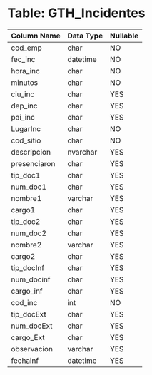 # Table: GTH_Incidentes

| Column Name | Data Type | Nullable |
|-------------|-----------|----------|
| cod_emp | char | NO |
| fec_inc | datetime | NO |
| hora_inc | char | NO |
| minutos | char | NO |
| ciu_inc | char | YES |
| dep_inc | char | YES |
| pai_inc | char | YES |
| LugarInc | char | NO |
| cod_sitio | char | NO |
| descripcion | nvarchar | YES |
| presenciaron | char | YES |
| tip_doc1 | char | YES |
| num_doc1 | char | YES |
| nombre1 | varchar | YES |
| cargo1 | char | YES |
| tip_doc2 | char | YES |
| num_doc2 | char | YES |
| nombre2 | varchar | YES |
| cargo2 | char | YES |
| tip_docInf | char | YES |
| num_docinf | char | YES |
| cargo_inf | char | YES |
| cod_inc | int | NO |
| tip_docExt | char | YES |
| num_docExt | char | YES |
| cargo_Ext | char | YES |
| observacion | varchar | YES |
| fechainf | datetime | YES |

